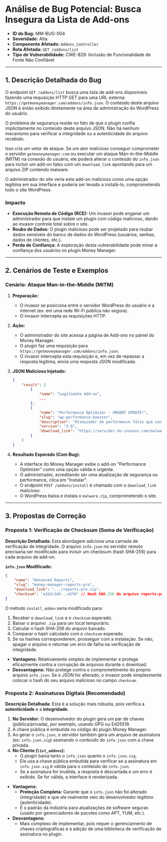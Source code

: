 
# Análise de Bug Potencial: Busca Insegura da Lista de Add-ons

- **ID do Bug:** MM-BUG-004
- **Severidade:** Alta
- **Componente Afetado:** `Addons_Controller`
- **Rota Afetada:** `GET /addons/list`
- **Tipo de Vulnerabilidade:** CWE-829: Inclusão de Funcionalidade de Fonte Não Confiável

---

## 1. Descrição Detalhada do Bug

O endpoint `GET /addons/list` busca uma lista de add-ons disponíveis fazendo uma requisição HTTP GET para uma URL externa: `https://getmoneymanager.com/addons/info.json`. O conteúdo deste arquivo JSON é então exibido diretamente na área de administração do WordPress do usuário.

O problema de segurança reside no fato de que o plugin confia implicitamente no conteúdo deste arquivo JSON. Não há nenhum mecanismo para verificar a integridade ou a autenticidade do arquivo recebido. 

Isso cria um vetor de ataque. Se um ator malicioso conseguir comprometer o servidor `getmoneymanager.com` ou executar um ataque Man-in-the-Middle (MITM) na conexão do usuário, ele poderá alterar o conteúdo do `info.json` para incluir um add-on falso com um `download_link` apontando para um arquivo ZIP contendo malware.

O administrador do site veria este add-on malicioso como uma opção legítima em sua interface e poderia ser levado a instalá-lo, comprometendo todo o site WordPress.

### Impacto

- **Execução Remota de Código (RCE):** Um invasor pode enganar um administrador para que instale um plugin com código malicioso, dando ao invasor controle total sobre o site.
- **Roubo de Dados:** O plugin malicioso pode ser projetado para roubar dados sensíveis do banco de dados do WordPress (usuários, senhas, dados de clientes, etc.).
- **Perda de Confiança:** A exploração desta vulnerabilidade pode minar a confiança dos usuários no plugin Money Manager.

---

## 2. Cenários de Teste e Exemplos

### Cenário: Ataque Man-in-the-Middle (MITM)

1.  **Preparação:**
    - O invasor se posiciona entre o servidor WordPress do usuário e a internet (ex: em uma rede Wi-Fi pública não segura).
    - O invasor intercepta as requisições HTTP.

2.  **Ação:**
    - O administrador do site acessa a página de Add-ons no painel do Money Manager.
    - O plugin faz uma requisição para `https://getmoneymanager.com/addons/info.json`.
    - O invasor intercepta esta requisição e, em vez de repassar a resposta legítima, envia uma resposta JSON modificada.

3.  **JSON Malicioso Injetado:**

    ```json
    {
        "result": [
            {
                "name": "Legitimate Add-on",
                ...
            },
            {
                "name": "Performance Optimizer - URGENT UPDATE!",
                "slug": "wp-performance-booster",
                "description": "Otimizador de performance falso que contém malware.",
                "version": "3.0",
                "download_link": "https://servidor-do-invasor.com/malware.zip"
            }
        ]
    }
    ```

4.  **Resultado Esperado (Com Bug):**
    - A interface do Money Manager exibe o add-on "Performance Optimizer" como uma opção válida e urgente.
    - O administrador, acreditando ser uma atualização de segurança ou performance, clica em "Instalar".
    - O endpoint `POST /addons/install` é chamado com o `download_link` malicioso.
    - O WordPress baixa e instala o `malware.zip`, comprometendo o site.

---

## 3. Propostas de Correção

### Proposta 1: Verificação de Checksum (Soma de Verificação)

**Descrição Detalhada:**
Esta abordagem adiciona uma camada de verificação de integridade. O arquivo `info.json` no servidor remoto precisaria ser modificado para incluir um checksum (hash SHA-256) para cada arquivo de add-on.

**`info.json` Modificado:**
```json
{
    "name": "Advanced Reports",
    "slug": "money-manager-reports-pro",
    "download_link": ".../reports-pro.zip",
    "checksum": "a1b2c3d4...e5f6" // Hash SHA-256 do arquivo reports-pro.zip
}
```

O método `install_addon` seria modificado para:
1.  Receber o `download_link` e o `checksum` esperado.
2.  Baixar o arquivo `.zip` para um local temporário.
3.  Calcular o hash SHA-256 do arquivo baixado.
4.  Comparar o hash calculado com o `checksum` esperado.
5.  Se os hashes corresponderem, prosseguir com a instalação. Se não, apagar o arquivo e retornar um erro de falha na verificação de integridade.

- **Vantagens:** Relativamente simples de implementar e protege eficazmente contra a corrupção de arquivos durante o download.
- **Desvantagens:** Não protege contra o comprometimento do próprio arquivo `info.json`. Se o JSON for alterado, o invasor pode simplesmente colocar o hash do seu arquivo malicioso no campo `checksum`.

### Proposta 2: Assinaturas Digitais (Recomendado)

**Descrição Detalhada:**
Esta é a solução mais robusta, pois verifica a **autenticidade** e a **integridade**. 

1.  **No Servidor:** O desenvolvedor do plugin gera um par de chaves (pública/privada), por exemplo, usando GPG ou Ed25519.
2.  A chave pública é embutida no código do plugin Money Manager.
3.  Ao gerar o `info.json`, o servidor também gera um arquivo de assinatura (ex: `info.json.sig`) assinando o conteúdo do `info.json` com a chave privada.
4.  **No Cliente (`list_addons`):**
    - O plugin baixa tanto o `info.json` quanto o `info.json.sig`.
    - Ele usa a chave pública embutida para verificar se a assinatura em `info.json.sig` é válida para o conteúdo do `info.json`.
    - Se a assinatura for inválida, a resposta é descartada e um erro é exibido. Se for válida, a interface é renderizada.

- **Vantagens:**
    - **Proteção Completa:** Garante que o `info.json` não foi alterado (integridade) e que ele realmente veio do desenvolvedor legítimo (autenticidade).
    - É o padrão da indústria para atualizações de software seguras (usado por gerenciadores de pacotes como APT, YUM, etc.).
- **Desvantagens:**
    - Mais complexo de implementar, pois requer o gerenciamento de chaves criptográficas e a adição de uma biblioteca de verificação de assinatura no plugin.
